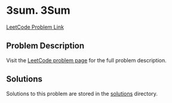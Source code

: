 # 3sum. 3Sum

[LeetCode Problem Link](https://leetcode.com/problems/3sum/)

## Problem Description

Visit the [LeetCode problem page](https://leetcode.com/problems/3sum/) for the full problem description.

## Solutions

Solutions to this problem are stored in the [solutions](./solutions) directory.
